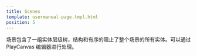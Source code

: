 ```yaml
---
title: Scenes
template: usermanual-page.tmpl.html
position: 5
---
```


场景包含了一组实体层级树，结构和有序的阻止了整个场景的所有实体。可以通过 PlayCanvas 编辑器进行处理。

